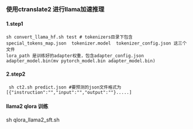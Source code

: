 ### 使用ctranslate2 进行llama加速推理
#### 1.step1 
    sh convert_llama_hf.sh test # tokenizers目录下包含 special_tokens_map.json  tokenizer.model  tokenizer_config.json 这三个文件
    lora_path 是训练好的adapter权重，包含adapter_config.json adapter_model.bin(mv pytorch_model.bin adapter_model.bin)
#### 2.step2
     sh ct2.sh predict.json #要预测的json文件格式为[{"instruction":"","input":"","output":""}.....]
#### llama2 qlora 训练
sh qlora_llama2_sft.sh
